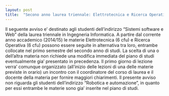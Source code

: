 ```yaml
---
layout: post
title:  "Secono anno laurea triennale: Elettrotecnica e Ricerca Operativa in alternativa"
---
```


Il seguente avviso e’ destinato agli studenti dell’indirizzo “Sistemi software e Web” della laurea triennale in Ingegneria Informatica.
A partire dal corrente anno accademico (2014/15) le materie Elettrotecnica (6 cfu) e Ricerca Operativa (6 cfu) possono essere seguite in alternativa tra loro, entrambe collocate nel primo semestre del secondo anno di studi. La scelta di una o dell’altra materia non richiede una modifica immediata del piano di studi eventualmente gia’ presentato in precedenza.
Il primo giorno di lezione verra’ comunque organizzato (all’inizio delle lezioni di una delle materie previste in orario) un incontro con il coordinatore del corso di laurea e il docente della materia per fornire maggiori chiarimenti.
Il presente avviso non riguarda gli studenti dell’indirizzo “Robotica e automazione”, in quanto per essi entrambe le materie sono gia’ inserite nel piano di studi.
